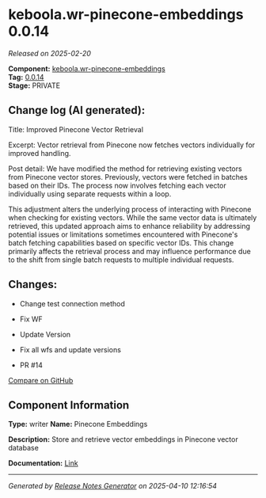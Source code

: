 #  keboola.wr-pinecone-embeddings 0.0.14

_Released on 2025-02-20_

**Component:** [keboola.wr-pinecone-embeddings](https://github.com/keboola/component-embeddings-v2)  
**Tag:** [0.0.14](https://github.com/keboola/component-embeddings-v2/releases/tag/0.0.14)  
**Stage:** PRIVATE


## Change log (AI generated):
Title: Improved Pinecone Vector Retrieval

Excerpt: Vector retrieval from Pinecone now fetches vectors individually for improved handling.

Post detail:
We have modified the method for retrieving existing vectors from Pinecone vector stores. Previously, vectors were fetched in batches based on their IDs. The process now involves fetching each vector individually using separate requests within a loop.

This adjustment alters the underlying process of interacting with Pinecone when checking for existing vectors. While the same vector data is ultimately retrieved, this updated approach aims to enhance reliability by addressing potential issues or limitations sometimes encountered with Pinecone's batch fetching capabilities based on specific vector IDs. This change primarily affects the retrieval process and may influence performance due to the shift from single batch requests to multiple individual requests.



## Changes:



- Change test connection method 




- Fix WF 




- Update Version 






- Fix all wfs and update versions 




- PR #14 



[Compare on GitHub](https://github.com/keboola/component-embeddings-v2/compare/0.0.13...0.0.14)



## Component Information
**Type:** writer
**Name:** Pinecone Embeddings

**Description:** Store and retrieve vector embeddings in Pinecone vector database


**Documentation:** [Link](https://github.com/keboola/component-embeddings-v2/blob/master/README.md)



---
_Generated by [Release Notes Generator](https://github.com/keboola/release-notes-generator)
on 2025-04-10 12:16:54_